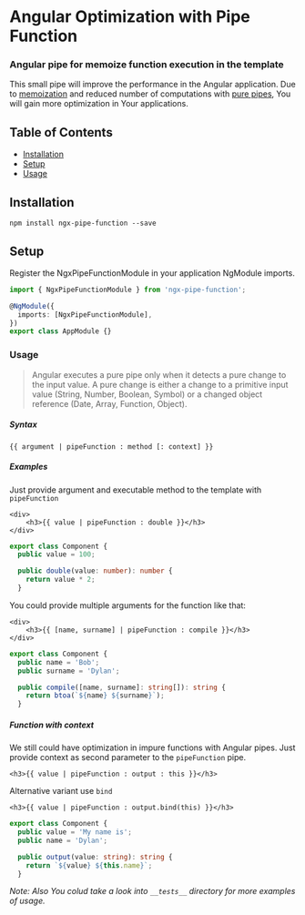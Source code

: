 # Angular Optimization with Pipe Function 
### Angular pipe for memoize function execution in the template


This small pipe will improve the performance in the Angular application.
Due to [memoization](https://en.wikipedia.org/wiki/Memoization) and reduced number of computations with [pure pipes](https://angular.io/guide/pipes#pure-pipes), You will gain more optimization in Your applications.

## Table of Contents
* [Installation](#installation)
* [Setup](#setup)
* [Usage](#usage)

## Installation

`npm install ngx-pipe-function --save`

## Setup

Register the NgxPipeFunctionModule in your application NgModule imports.

```ts
import { NgxPipeFunctionModule } from 'ngx-pipe-function';

@NgModule({
  imports: [NgxPipeFunctionModule],
})
export class AppModule {}
```

### Usage

> Angular executes a pure pipe only when it detects a pure change to the input value. A pure change is either a change to a primitive input value (String, Number, Boolean, Symbol) or a changed object reference (Date, Array, Function, Object).

##### Syntax
`{{ argument | pipeFunction : method [: context] }}`

##### Examples
Just provide argument and executable method to the template with `pipeFunction` 

```angular2html
<div>
    <h3>{{ value | pipeFunction : double }}</h3>
</div>
```
```ts
export class Component {
  public value = 100;

  public double(value: number): number {
    return value * 2;
  }
```

You could provide multiple arguments for the function like that:
```angular2html
<div>
    <h3>{{ [name, surname] | pipeFunction : compile }}</h3>
</div>
```
```ts
export class Component {
  public name = 'Bob';
  public surname = 'Dylan';

  public compile([name, surname]: string[]): string {
    return btoa(`${name} ${surname}`);
  }
```

##### Function with context

We still could have optimization in impure functions with Angular pipes.
Just provide context as second parameter to the `pipeFunction` pipe.

```angular2html
<h3>{{ value | pipeFunction : output : this }}</h3>
```

Alternative variant use `bind`

```angular2html
<h3>{{ value | pipeFunction : output.bind(this) }}</h3>
```

```ts
export class Component {
  public value = 'My name is';
  public name = 'Dylan';

  public output(value: string): string {
    return `${value} ${this.name}`;
  }
```


*Note: Also You colud take a look into `__tests__` directory for more examples of usage.*

